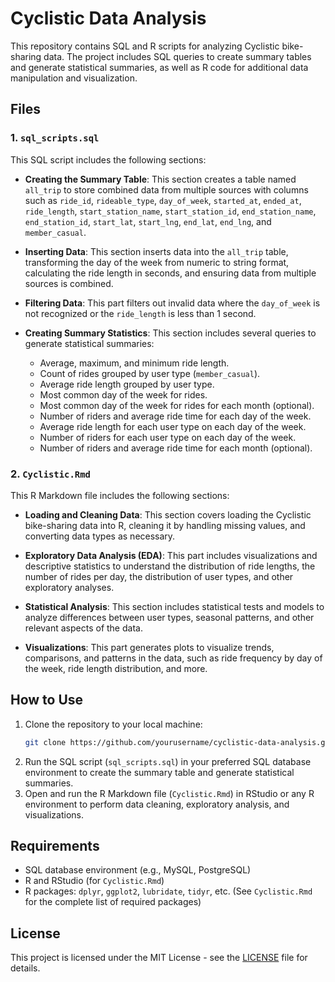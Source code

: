 # Cyclistic Data Analysis

This repository contains SQL and R scripts for analyzing Cyclistic bike-sharing data. The project includes SQL queries to create summary tables and generate statistical summaries, as well as R code for additional data manipulation and visualization.

## Files

### 1. `sql_scripts.sql`

This SQL script includes the following sections:

- **Creating the Summary Table**: This section creates a table named `all_trip` to store combined data from multiple sources with columns such as `ride_id`, `rideable_type`, `day_of_week`, `started_at`, `ended_at`, `ride_length`, `start_station_name`, `start_station_id`, `end_station_name`, `end_station_id`, `start_lat`, `start_lng`, `end_lat`, `end_lng`, and `member_casual`.
  
- **Inserting Data**: This section inserts data into the `all_trip` table, transforming the day of the week from numeric to string format, calculating the ride length in seconds, and ensuring data from multiple sources is combined.
  
- **Filtering Data**: This part filters out invalid data where the `day_of_week` is not recognized or the `ride_length` is less than 1 second.

- **Creating Summary Statistics**: This section includes several queries to generate statistical summaries:
  - Average, maximum, and minimum ride length.
  - Count of rides grouped by user type (`member_casual`).
  - Average ride length grouped by user type.
  - Most common day of the week for rides.
  - Most common day of the week for rides for each month (optional).
  - Number of riders and average ride time for each day of the week.
  - Average ride length for each user type on each day of the week.
  - Number of riders for each user type on each day of the week.
  - Number of riders and average ride time for each month (optional).

### 2. `Cyclistic.Rmd`

This R Markdown file includes the following sections:

- **Loading and Cleaning Data**: This section covers loading the Cyclistic bike-sharing data into R, cleaning it by handling missing values, and converting data types as necessary.
  
- **Exploratory Data Analysis (EDA)**: This part includes visualizations and descriptive statistics to understand the distribution of ride lengths, the number of rides per day, the distribution of user types, and other exploratory analyses.
  
- **Statistical Analysis**: This section includes statistical tests and models to analyze differences between user types, seasonal patterns, and other relevant aspects of the data.
  
- **Visualizations**: This part generates plots to visualize trends, comparisons, and patterns in the data, such as ride frequency by day of the week, ride length distribution, and more.

## How to Use

1. Clone the repository to your local machine:
    ```sh
    git clone https://github.com/yourusername/cyclistic-data-analysis.git
    ```
2. Run the SQL script (`sql_scripts.sql`) in your preferred SQL database environment to create the summary table and generate statistical summaries.
3. Open and run the R Markdown file (`Cyclistic.Rmd`) in RStudio or any R environment to perform data cleaning, exploratory analysis, and visualizations.

## Requirements

- SQL database environment (e.g., MySQL, PostgreSQL)
- R and RStudio (for `Cyclistic.Rmd`)
- R packages: `dplyr`, `ggplot2`, `lubridate`, `tidyr`, etc. (See `Cyclistic.Rmd` for the complete list of required packages)

## License

This project is licensed under the MIT License - see the [LICENSE](LICENSE) file for details.
